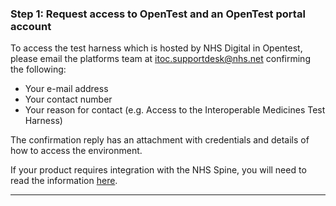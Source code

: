 ### Step 1: Request access to OpenTest and an OpenTest portal account

To access the test harness which is hosted by NHS Digital in Opentest, please email the platforms team at [itoc.supportdesk@nhs.net](mailto:itoc.supportdesk@nhs.net?subject=Access%20request%20to%20the%20Opentest%20environment&body=Please%20can%20I%20request%20Opentest%20access:%0A%0AMail:%20<<MyEmailAddress>>%0APhone:%20<<MyContactNumber>>%0AReason:%20Access%20to%20the%20Interoperable%20Medicines%20Test%20Harness) confirming the following:

- Your e-mail address
- Your contact number
- Your reason for contact (e.g. Access to the Interoperable Medicines Test Harness)

The confirmation reply has an attachment with credentials and details of how to access the environment. 


If your product requires integration with the NHS Spine, you will need to read the information [here](https://digital.nhs.uk/services/spine/open-access-test-environment-for-spine-opentest).


---